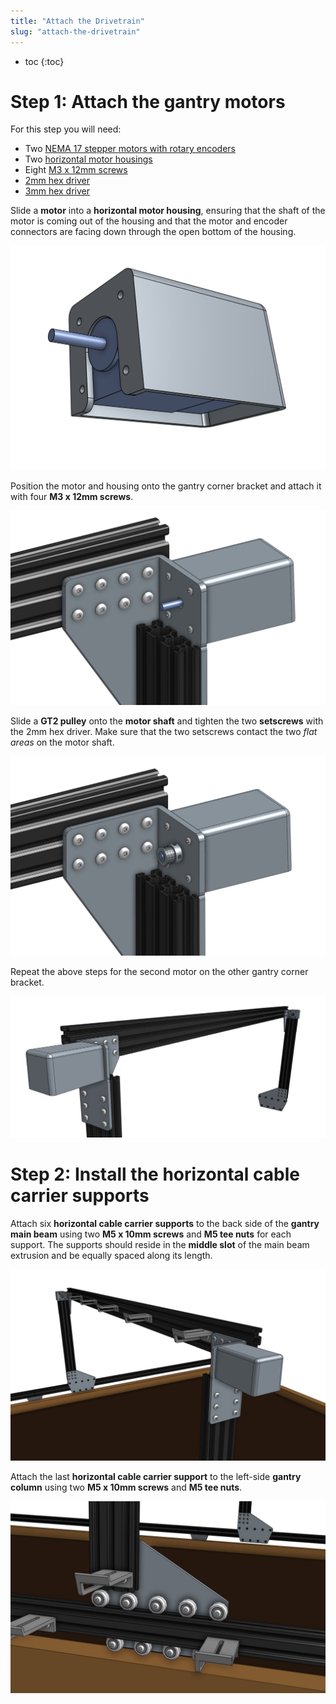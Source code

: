 ```yaml
---
title: "Attach the Drivetrain"
slug: "attach-the-drivetrain"
---
```


* toc
{:toc}

# Step 1: Attach the gantry motors
For this step you will need:
* Two [NEMA 17 stepper motors with rotary encoders](../../Extras/bom/electronics-and-wiring.md#nema-17-stepper-motors-with-rotary-encoders)
* Two [horizontal motor housings](../../Extras/bom/plastic-parts.md#horizontal-motor-housing)
* Eight [M3 x 12mm screws](../../Extras/bom/fasteners-and-hardware.md#m3-screws)
* [2mm hex driver](../../Extras/bom/miscellaneous.md#2mm-hex-driver)
* [3mm hex driver](../../Extras/bom/miscellaneous.md#3mm-hex-driver)

Slide a **motor** into a **horizontal motor housing**, ensuring that the shaft of the motor is coming out of the housing and that the motor and encoder connectors are facing down through the open bottom of the housing.

![Screen Shot 2016-11-26 at 2.11.26 PM.png](Screen_Shot_2016-11-26_at_2.11.26_PM.png)

Position the motor and housing onto the gantry corner bracket and attach it with four **M3 x 12mm screws**.

![motor.JPG](motor.JPG)

Slide a **GT2 pulley** onto the **motor shaft** and tighten the two **setscrews** with the 2mm hex driver. Make sure that the two setscrews contact the two *flat areas* on the motor shaft.

![pulley.JPG](pulley.JPG)

Repeat the above steps for the second motor on the other gantry corner bracket.

![second motor.JPG](second_motor.JPG)

# Step 2: Install the horizontal cable carrier supports
Attach six **horizontal cable carrier supports** to the back side of the **gantry main beam** using two **M5 x 10mm screws** and **M5 tee nuts** for each support. The supports should reside in the **middle slot** of the main beam extrusion and be equally spaced along its length.

![cc supports gantry.JPG](cc_supports_gantry.JPG)

Attach the last **horizontal cable carrier support** to the left-side **gantry column** using two **M5 x 10mm screws** and **M5 tee nuts**.

![cc support lone.JPG](cc_support_lone.JPG)

